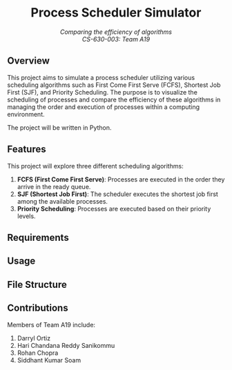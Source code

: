<h1 align="center"> Process Scheduler Simulator </h1>

<p align="center">
  <em>Comparing the efficiency of algorithms<br>CS-630-003: Team A19</em>
</p>

## Overview
This project aims to simulate a process scheduler utilizing various scheduling algorithms such as First Come First Serve (FCFS), Shortest Job First (SJF), and Priority Scheduling. The purpose is to visualize the scheduling of processes and compare the efficiency of these algorithms in managing the order and execution of processes within a computing environment.

The project will be written in Python.

## Features
This project will explore three different scheduling algorithms:
1. <b>FCFS (First Come First Serve)</b>: Processes are executed in the order they arrive in the ready queue.
2. <b>SJF (Shortest Job First)</b>: The scheduler executes the shortest job first among the available processes.
3. <b>Priority Scheduling</b>: Processes are executed based on their priority levels.
## Requirements

## Usage

## File Structure

## Contributions
Members of Team A19 include:
1. Darryl Ortiz
2. Hari Chandana Reddy Sanikommu
3. Rohan Chopra
4. Siddhant Kumar Soam 
